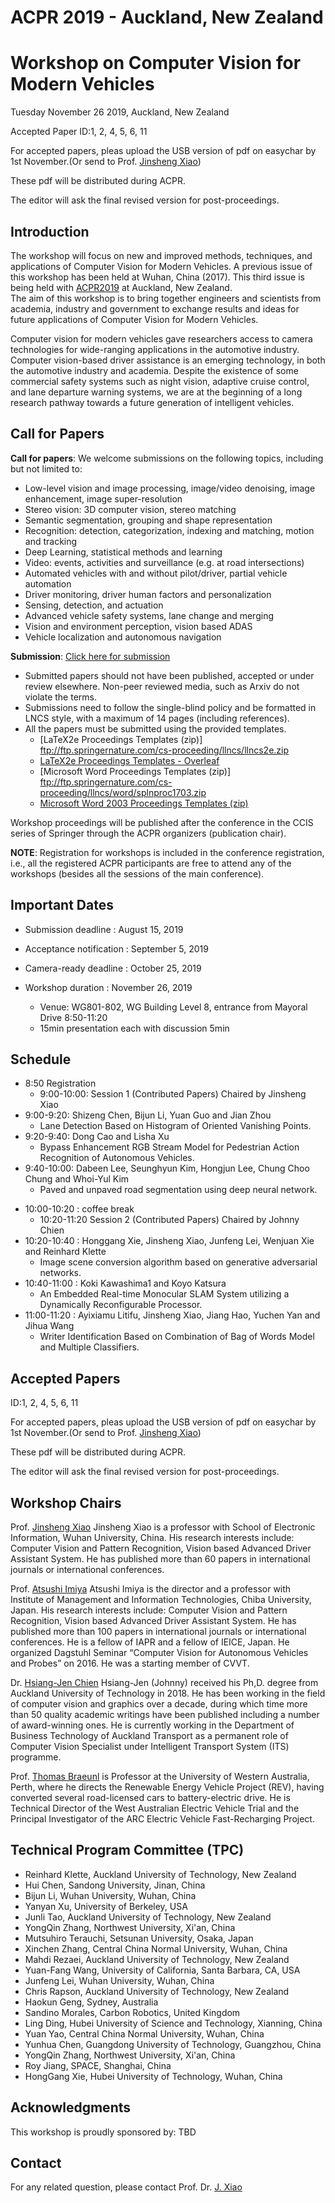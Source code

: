 # ACPR 2019 - Auckland, New Zealand
# Workshop on Computer Vision for Modern Vehicles
 Tuesday November 26 2019,
 Auckland, New Zealand

Accepted Paper
ID:1, 2, 4, 5, 6, 11

For accepted papers, pleas upload the USB version of pdf on easychar by 1st November.(Or send to Prof. [Jinsheng Xiao](xiaojs@whu.edu.cn))

These pdf will be distributed during ACPR.

The editor will ask the final revised version for post-proceedings.

## Introduction

The workshop will focus on new and improved methods, techniques, and applications of Computer Vision for Modern Vehicles. A previous issue of this workshop has been held at Wuhan, China (2017). This third issue is being held with [ACPR2019](https://www.acpr2019.org) at Auckland, New Zealand.  
The aim of this workshop is to bring together engineers and scientists from academia, industry and government to exchange results and ideas for future applications of Computer Vision for Modern Vehicles.

Computer vision for modern vehicles gave researchers access to camera technologies for wide-ranging applications in the automotive industry. Computer vision-based driver assistance is an emerging technology, in both the automotive industry and academia. Despite the existence of some commercial safety systems such as night vision, adaptive cruise control, and lane departure warning systems, we are at the beginning of a long research pathway towards a future generation of intelligent vehicles.

## Call for Papers

**Call for papers**: We welcome submissions on the following topics, including but not limited to:

*	Low-level vision and image processing, image/video denoising, image enhancement, image super-resolution
*	Stereo vision: 3D computer vision, stereo matching
*	Semantic segmentation, grouping and shape representation
*	Recognition: detection, categorization, indexing and matching, motion and tracking
*	Deep Learning, statistical methods and learning
*	Video: events, activities and surveillance (e.g. at road intersections)
*	Automated vehicles with and without pilot/driver, partial vehicle automation
*	Driver monitoring, driver human factors and personalization
*	Sensing, detection, and actuation
*	Advanced vehicle safety systems, lane change and merging
*	Vision and environment perception, vision based ADAS
*	Vehicle localization and autonomous navigation

**Submission**: [Click here for submission](https://easychair.org/conferences/?conf=acpr2019-cvmv)
- Submitted papers should not have been published, accepted or under review elsewhere. Non-peer reviewed media, such as Arxiv do not violate the terms.
- Submissions need to follow the single-blind policy and be formatted in LNCS style, with a maximum of 14 pages (including references).
- All the papers must be submitted using the provided templates.
  - [LaTeX2e Proceedings Templates (zip)] ftp://ftp.springernature.com/cs-proceeding/llncs/llncs2e.zip
  - [LaTeX2e Proceedings Templates - Overleaf](https://www.overleaf.com/latex/templates/springer-lecture-notes-in-computer-science/kzwwpvhwnvfj#.WuA4JS5uZpi)
  -	[Microsoft Word Proceedings Templates (zip)] ftp://ftp.springernature.com/cs-proceeding/llncs/word/splnproc1703.zip
  -	[Microsoft Word 2003 Proceedings Templates (zip)](https://resource-cms.springernature.com/springer-cms/rest/v1/content/7117506/data/v1)

Workshop proceedings will be published after the conference in the CCIS series of Springer through the ACPR organizers (publication chair). 

**NOTE**: Registration for workshops is included in the conference registration, i.e., all the registered ACPR participants are free to attend any of the workshops (besides all the sessions of the main conference).

## Important Dates
* Submission deadline :      August    15, 2019
* Acceptance notification :  September  5, 2019
* Camera-ready deadline :    October   25, 2019
* Workshop duration :        November  26, 2019

  * Venue: WG801-802, WG Building Level 8, entrance from Mayoral Drive
8:50-11:20
  * 15min presentation each with discussion 5min

## Schedule
- 8:50	Registration
  - 9:00-10:00: Session 1 (Contributed Papers) Chaired by Jinsheng Xiao
- 9:00-9:20: Shizeng Chen, Bijun Li, Yuan Guo and Jian Zhou
  - Lane Detection Based on Histogram of Oriented Vanishing Points.
- 9:20-9:40: Dong Cao and Lisha Xu
  - Bypass Enhancement RGB Stream Model for Pedestrian Action Recognition of Autonomous Vehicles.
- 9:40-10:00: Dabeen Lee, Seunghyun Kim, Hongjun Lee, Chung Choo Chung and Whoi-Yul Kim    
  - Paved and unpaved road segmentation using deep neural network.

* 10:00-10:20 : coffee break
  * 10:20-11:20 Session 2 (Contributed Papers) Chaired by Johnny Chien
* 10:20-10:40 : Honggang Xie, Jinsheng Xiao, Junfeng Lei, Wenjuan Xie and Reinhard Klette    
  * Image scene conversion algorithm based on generative adversarial networks.
* 10:40-11:00 : Koki Kawashima1 and Koyo Katsura    
  * An Embedded Real-time Monocular SLAM System utilizing a Dynamically Reconfigurable Processor.
* 11:00-11:20 : Ayixiamu Litifu, Jinsheng Xiao, Jiang Hao, Yuchen Yan and Jihua Wang 
  * Writer Identification Based on Combination of Bag of Words Model and Multiple Classifiers.

## Accepted Papers
ID:1, 2, 4, 5, 6, 11

For accepted papers, pleas upload the USB version of pdf on easychar by 1st November.(Or send to Prof. [Jinsheng Xiao](xiaojs@whu.edu.cn))

These pdf will be distributed during ACPR.

The editor will ask the final revised version for post-proceedings.

## Workshop Chairs
Prof. [Jinsheng Xiao](xiaojs@whu.edu.cn)
Jinsheng Xiao is a professor with School of Electronic Information, Wuhan University, China. His research interests include: Computer Vision and Pattern Recognition, Vision based Advanced Driver Assistant System. He has published more than 60 papers in international journals or international conferences. 

Prof. [Atsushi Imiya](imiya@faculty.chiba-u.jp)
Atsushi Imiya is the director and a professor with Institute of Management and Information Technologies, Chiba University, Japan. His research interests include: Computer Vision and Pattern Recognition, Vision based Advanced Driver Assistant System. He has published more than 100 papers in international journals or international conferences. He is a fellow of IAPR and a fellow of IEICE, Japan. He organized Dagstuhl Seminar “Computer Vision for Autonomous Vehicles and Probes” on 2016. He was a starting member of CVVT.

Dr. [Hsiang-Jen Chien](jchien@aut.ac.nz)
Hsiang-Jen (Johnny) received his Ph,D. degree from Auckland University of Technology in 2018. He has been working in the field of computer vision and graphics over a decade, during which time more than 50 quality academic writings have been published including a number of award-winning ones. He is currently working in the Department of Business Technology of Auckland Transport as a permanent role of Computer Vision Specialist under Intelligent Transport System (ITS) programme.

Prof. [Thomas Braeunl](thomas.braunl@uwa.edu.au) is Professor at the University of Western Australia, Perth, where he directs the Renewable Energy Vehicle Project (REV), having converted several road-licensed cars to battery-electric drive. He is Technical Director of the West Australian Electric Vehicle Trial and the Principal Investigator of the ARC Electric Vehicle Fast-Recharging Project.

## Technical Program Committee (TPC) 

*	Reinhard Klette, Auckland University of Technology, New Zealand
*	Hui Chen, Sandong University, Jinan, China
*	Bijun Li, Wuhan University, Wuhan, China
*	Yanyan Xu, University of Berkeley, USA
*	Junli Tao, Auckland University of Technology, New Zealand
*	YongQin Zhang, Northwest University, Xi'an, China
*	Mutsuhiro Terauchi, Setsunan University, Osaka, Japan
*	Xinchen Zhang, Central China Normal University, Wuhan, China
*	Mahdi Rezaei, Auckland University of Technology, New Zealand
*	Yuan-Fang Wang, University of California, Santa Barbara, CA, USA
*	Junfeng Lei, Wuhan University, Wuhan, China
*	Chris Rapson, Auckland University of Technology, New Zealand
* Haokun Geng, Sydney, Australia
* Sandino Morales, Carbon Robotics, United Kingdom
* Ling Ding, Hubei University of Science and Technology, Xianning, China
* Yuan Yao, Central China Normal University, Wuhan, China
* Yunhua Chen, Guangdong University of Technology, Guangzhou, China
* YongQin Zhang, Northwest University, Xi'an, China 
* Roy Jiang, SPACE, Shanghai, China
* HongGang Xie, Hubei University of Technology, Wuhan, China

## Acknowledgments
This workshop is proudly sponsored by: TBD

## Contact
For any related question, please contact Prof. Dr. [J. Xiao](xiaojs@whu.edu.cn)

